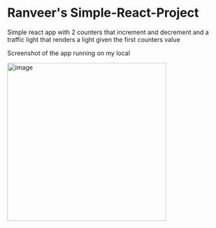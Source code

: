 # Ranveer's Simple-React-Project

Simple react app with 2 counters that increment and decrement and a traffic light that renders a light given the first counters value

Screenshot of the app running on my local

<img width="363" alt="image" src="https://github.com/ranveerdhaliwal/simple-react-project/assets/28913653/9d8d4fab-96c1-49e4-926d-a6baa0c682e1">
